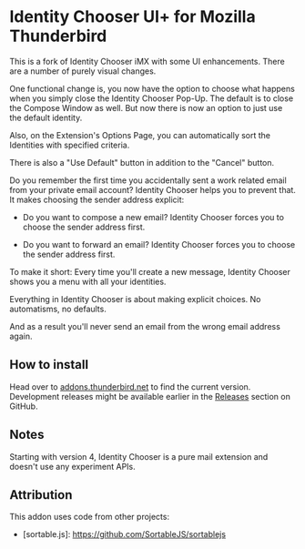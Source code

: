 # Identity Chooser UI+ for Mozilla Thunderbird

This is a fork of Identity Chooser iMX with some UI enhancements.
There are a number of purely visual changes.

One functional change is, you now have the option to choose
what happens when you simply close the Identity Chooser
Pop-Up.  The default is to close the Compose Window as
well. But now there is now an option to just use the
default identity.

Also, on the Extension's Options Page, you can automatically
sort the Identities with specified criteria.

There is also a &quot;Use Default&quot; button
in addition to the &quot;Cancel&quot; button.

Do you remember the first time you accidentally sent a work related
email from your private email account? Identity Chooser helps you to
prevent that. It makes choosing the sender address explicit:

* Do you want to compose a new email? Identity Chooser forces you to
  choose the sender address first.

* Do you want to forward an email? Identity Chooser forces you to
  choose the sender address first.

To make it short: Every time you'll create a new message, Identity
Chooser shows you a menu with all your identities.

Everything in Identity Chooser is about making explicit choices. No
automatisms, no defaults.

And as a result you'll never send an email from the wrong email
address again.

## How to install

Head over to [addons.thunderbird.net][ic-mx] to find the current
version.  Development releases might be available earlier in the
[Releases] section on GitHub.

  [ic-mx]: https://addons.thunderbird.net/addon/identity-chooser/
  [releases]: https://github.com/speedball2001/identitychooser-mx/releases

## Notes

Starting with version 4, Identity Chooser is a pure mail extension and
doesn't use any experiment APIs.

## Attribution

This addon uses code from other projects:

  * \[sortable.js\]: https://github.com/SortableJS/sortablejs
